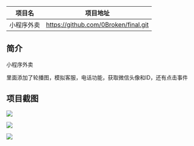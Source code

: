 |项目名    |项目地址                                     |
|:-------:|:-------------------------------------------:|
|小程序外卖  |https://github.com/0Broken/final.git|

## 简介

小程序外卖

里面添加了轮播图，模拟客服，电话功能，获取微信头像和ID，还有点击事件

## 项目截图


![](https://inews.gtimg.com/newsapp_ls/0/14946680968/0)

![](https://inews.gtimg.com/newsapp_ls/0/14946682011/0)

![](https://inews.gtimg.com/newsapp_ls/0/14946682863/0)
